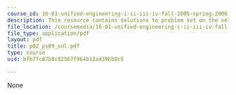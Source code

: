 ```yaml
---
course_id: 16-01-unified-engineering-i-ii-iii-iv-fall-2005-spring-2006
description: This resource contains solutions to problem set on the velocity.
file_location: /coursemedia/16-01-unified-engineering-i-ii-iii-iv-fall-2005-spring-2006/bfb7fc87b8c92567f964b12ad39bb0c5_p02_ps09_sol.pdf
file_type: application/pdf
layout: pdf
title: p02_ps09_sol.pdf
type: course
uid: bfb7fc87b8c92567f964b12ad39bb0c5

---
```

None